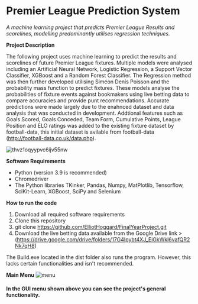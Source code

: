 # Premier League Prediction System
*A machine learning project that predicts Premier League Results and scorelines, modelling predominantly utilises regression techniques.*

**Project Description**

The following project uses machine learning to predict the results and scorelines of future Premier League fixtures. Multiple models were analysed including an Artificial Neural Network, Logistic Regression, a Support Vector Classifier, XGBoost and a Random Forest Classifier. The Regression method was then further developed utilising Siméon Denis Poisson and the probability mass function to predict fixtures. These models analyse the probabilities of fixture events against bookmakers using live betting data to compare accuracies and provide punt recommendations. Accurate predictions were made largely due to the enahnced dataset and data analysis that was conducted in development. Addtional features such as Goals Scored, Goals Conceded, Team Form, Cumulative Points, League Position and ELO ratings was added to the existing fixture dataset by football-data, this initial dataset is avilable from football-data (http://football-data.co.uk/data.php).

![thvz1oqyypvc6ijv55nw](https://user-images.githubusercontent.com/43520641/117686911-3adeb880-b1af-11eb-8cee-c07ae4299867.jpg)

**Software Requirements**

- Python (version 3.9 is recommended)
- Chromedriver
- The Python libraries TKinker, Pandas, Numpy, MatPlotlib, Tensorflow, SciKit-Learn, XGBoost, SciPy and Selenium

**How to run the code**

1. Download all required software requirements
2. Clone this repository
3. git clone https://github.com/ElliotHoggard/FinalYearProject.git
4. Download the live betting data available from the Google Drive link >(https://drive.google.com/drive/folders/17G4Ipybt4XJ_EiGkWkl6vafQR2Nk7qH8)

The Build.exe located in the dist folder also runs the program. However, this lacks certain functionalities and isn't recommended.

**Main Menu**
![menu](https://user-images.githubusercontent.com/43520641/117599176-35e32000-b141-11eb-87f5-36abcfa914ee.PNG)


#### In the GUI menu shown above you can see the project's general functionality.
